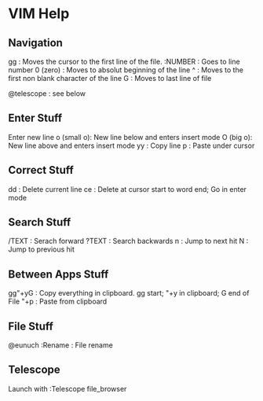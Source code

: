 # VIM Help

## Navigation

gg : Moves the cursor to the first line of the file.
:NUMBER : Goes to line number
0 (zero) : Moves to absolut beginning of the line
^ : Moves to the first non blank character of the line
G : Moves to last line of file

@telescope : see below

## Enter Stuff

Enter new line
o (small o): New line below and enters insert mode
O (big o): New line above and enters insert mode
yy : Copy line
p : Paste under cursor


## Correct Stuff

dd : Delete current line
ce : Delete at cursor start to word end; Go in enter mode

## Search Stuff

/TEXT : Serach forward
?TEXT : Search backwards
n : Jump to next hit
N : Jump to previous hit

## Between Apps Stuff

gg"+yG : Copy everything in clipboard. gg start; "+y in clipboard; G end of File
"+p : Paste from clipboard  

## File Stuff

@eunuch :Rename : File rename

## Telescope

Launch with :Telescope file_browser
